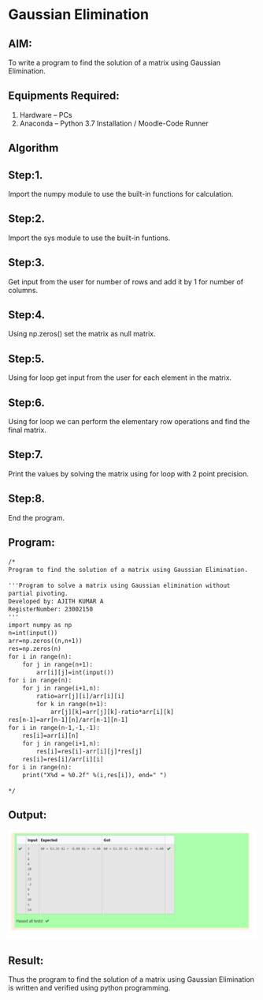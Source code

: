 # Gaussian Elimination

## AIM:
To write a program to find the solution of a matrix using Gaussian Elimination.

## Equipments Required:
1. Hardware – PCs
2. Anaconda – Python 3.7 Installation / Moodle-Code Runner

## Algorithm
## Step:1. 
Import the numpy module to use the built-in functions for calculation.
## Step:2. 
Import the sys module to use the built-in funtions.
## Step:3. 
Get input from the user for number of rows and add it by 1 for number of columns.
## Step:4. 
Using np.zeros() set the matrix as null matrix.
## Step:5.
Using for loop get input from the user for each element in the matrix.
## Step:6.
Using for loop we can perform the elementary row operations and find the final matrix.
## Step:7.
Print the values by solving the matrix using for loop with 2 point precision.
## Step:8.
End the program.
## Program:
```
/*
Program to find the solution of a matrix using Gaussian Elimination.

'''Program to solve a matrix using Gaussian elimination without partial pivoting.
Developed by: AJITH KUMAR A
RegisterNumber: 23002150
'''
import numpy as np
n=int(input())
arr=np.zeros((n,n+1))
res=np.zeros(n)
for i in range(n):
    for j in range(n+1):
        arr[i][j]=int(input())
for i in range(n):
    for j in range(i+1,n):
        ratio=arr[j][i]/arr[i][i]
        for k in range(n+1):
            arr[j][k]=arr[j][k]-ratio*arr[i][k]
res[n-1]=arr[n-1][n]/arr[n-1][n-1]
for i in range(n-1,-1,-1):
    res[i]=arr[i][n]
    for j in range(i+1,n):
        res[i]=res[i]-arr[i][j]*res[j]
    res[i]=res[i]/arr[i][i]
for i in range(n):
    print("X%d = %0.2f" %(i,res[i]), end=" ")
 
*/
```

## Output:
![Alt text](image.png)



## Result:
Thus the program to find the solution of a matrix using Gaussian Elimination is written and verified using python programming.

